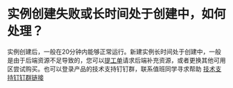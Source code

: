 # 实例创建失败或长时间处于创建中，如何处理？

实例创建后，一般在20分钟内能够正常运行。新建实例长时间处于创建中，一般是由于后端资源不足导致的，您可以[提工单](https://workorder.console.aliyun.com/console.htm?spm=5176.8064714.610321.2.4bbedfeadfeaQH#/ticket/add?productCode=gpdb&commonQuestionId=640)请求后端补充资源，或者更换其他可用区尝试购买。也可以登录产品的技术支持钉钉群，联系值班同学寻求帮助 [技术支持钉钉群链接](/cn.zh-CN/常见问题/如何获得在线技术支持？.md)

